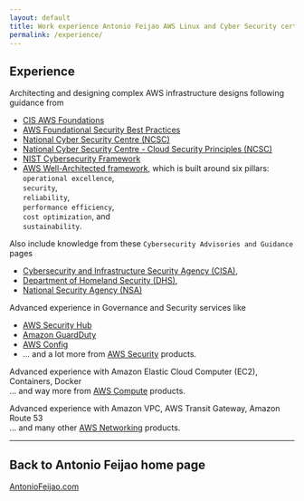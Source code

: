 ```yaml
---
layout: default
title: Work experience Antonio Feijao AWS Linux and Cyber Security certifications
permalink: /experience/
---
```


## Experience

Architecting and designing complex AWS infrastructure designs following guidance from
  * [CIS AWS Foundations](https://docs.aws.amazon.com/securityhub/latest/userguide/securityhub-cis-controls.html)
  * [AWS Foundational Security Best Practices](https://docs.aws.amazon.com/securityhub/latest/userguide/securityhub-standards-fsbp-controls.html)
  * [National Cyber Security Centre (NCSC)](https://www.ncsc.gov.uk/section/advice-guidance/all-topics)
  * [National Cyber Security Centre - Cloud Security Principles (NCSC)](https://www.ncsc.gov.uk/collection/cloud-security/implementing-the-cloud-security-principles)
  * [NIST Cybersecurity Framework](https://www.nist.gov/cyberframework/framework) 
  * [AWS Well-Architected framework](https://aws.amazon.com/architecture/well-architected/), which is built around six pillars:  
    `operational excellence`,  
    `security`,  
    `reliability`,  
    `performance efficiency`,  
    `cost optimization`, and  
    `sustainability`.
    
Also include knowledge from these `Cybersecurity Advisories and Guidance` pages
  * [Cybersecurity and Infrastructure Security Agency (CISA)](https://www.cisa.gov/cybersecurity),
  * [Department of Homeland Security (DHS)](https://www.dhs.gov/topic/cybersecurity),
  * [National Security Agency (NSA)](https://www.nsa.gov/Press-Room/Cybersecurity-Advisories-Guidance/)

Advanced experience in Governance and Security services like
  * [AWS Security Hub](https://aws.amazon.com/security-hub/)
  * [Amazon GuardDuty](https://aws.amazon.com/guardduty/)
  * [AWS Config](https://aws.amazon.com/config/)
  * ... and a lot more from [AWS Security](https://aws.amazon.com/products/security/) products.

Advanced experience with Amazon Elastic Cloud Computer (EC2), Containers, Docker  
    ... and way more from [AWS Compute](https://aws.amazon.com/products/compute/) products.

Advanced experience with Amazon VPC, AWS Transit Gateway, Amazon Route 53  
    ... and many other [AWS Networking](https://aws.amazon.com/products/networking/) products.

----

## Back to Antonio Feijao home page

[AntonioFeijao.com](/)
